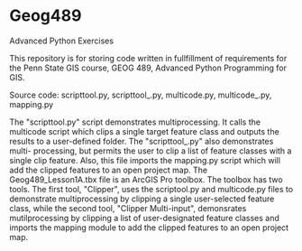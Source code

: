 # Geog489
Advanced Python Exercises

This repository is for storing code written in fullfillment of requirements for the Penn State GIS course,
GEOG 489, Advanced Python Programming for GIS.

Source code: scripttool.py, scripttool_.py, multicode.py, multicode_.py, mapping.py

The "scripttool.py" script demonstrates multiprocessing. It calls the multicode script which clips a single target 
feature class and outputs the results to a user-defined folder.  The "scripttool_.py" also demonstrates multi-
processing, but permits the user to clip a list of feature classes with a single clip feature.  Also, this file
imports the mapping.py script which will add the clipped features to an open project map.  The Geog489_Lesson1A.tbx file
is an ArcGIS Pro toolbox.  The toolbox has two tools. The first tool, "Clipper", uses the scriptool.py and multicode.py files
to demonstrate multiprocessing by clipping a single user-selected feature class, while the second tool, "Clipper Multi-input",
demonsrates mutilprocessing by clipping a list of user-designated feature classes and imports the mapping module to
add the clipped features to an open project map.
